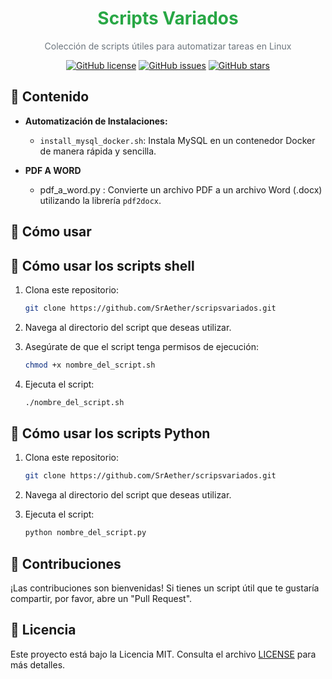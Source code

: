 <div align="center">

<h1 style="color: #28a745;">Scripts Variados</h1> 
<p style="color: #6c757d;">Colección de scripts útiles para automatizar tareas en Linux</p>

</div>

<div align="center">

[![GitHub license](https://img.shields.io/badge/license-MIT-blue.svg)](https://github.com/tu_usuario/scripts_variados/blob/main/LICENSE)
[![GitHub issues](https://img.shields.io/github/issues/tu_usuario/scripts_variados)](https://github.com/tu_usuario/scripts_variados/issues)
[![GitHub stars](https://img.shields.io/github/stars/tu_usuario/scripts_variados)](https://github.com/tu_usuario/scripts_variados/stargazers)

</div>


## 📜 Contenido

* **Automatización de Instalaciones:**
    * `install_mysql_docker.sh`: Instala MySQL en un contenedor Docker de manera rápida y sencilla.

* **PDF A WORD**
    * pdf_a_word.py : Convierte un archivo PDF a un archivo Word (.docx) utilizando la librería `pdf2docx`.

## 🚀 Cómo usar

## 🚀 Cómo usar los scripts shell

1. Clona este repositorio:
   ```bash
   git clone https://github.com/SrAether/scripsvariados.git
   ```

2. Navega al directorio del script que deseas utilizar.

3. Asegúrate de que el script tenga permisos de ejecución:
   ```bash
   chmod +x nombre_del_script.sh
   ```

4. Ejecuta el script:
   ```bash
   ./nombre_del_script.sh
   ```

## 🚀 Cómo usar los scripts Python

1. Clona este repositorio:
    ```bash
    git clone https://github.com/SrAether/scripsvariados.git
    ```
2. Navega al directorio del script que deseas utilizar.

3. Ejecuta el script:
    ```bash
    python nombre_del_script.py
    ```

## 🤝 Contribuciones

¡Las contribuciones son bienvenidas! Si tienes un script útil que te gustaría compartir, por favor, abre un "Pull Request".

## 📝 Licencia

Este proyecto está bajo la Licencia MIT. Consulta el archivo [LICENSE](LICENSE) para más detalles.
